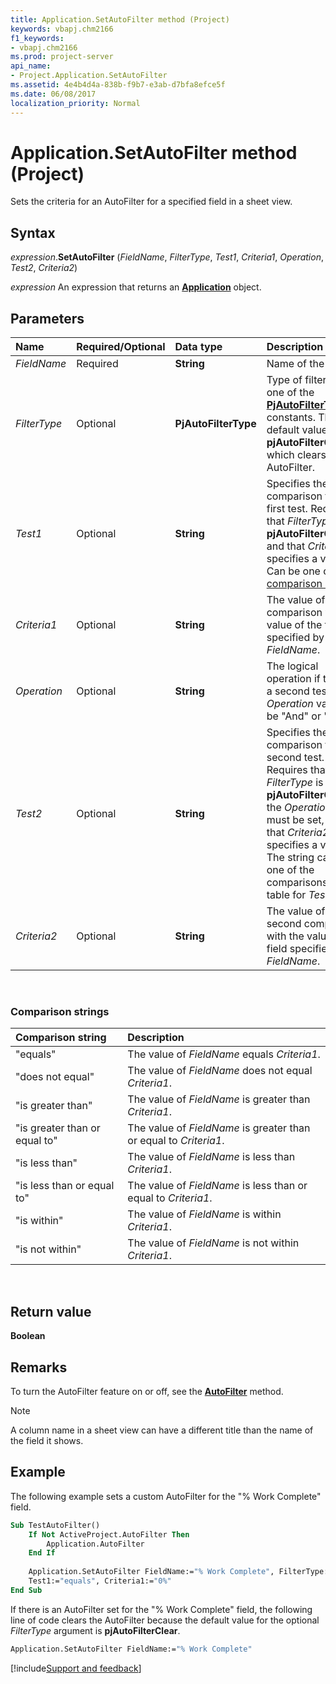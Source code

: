 ```yaml
---
title: Application.SetAutoFilter method (Project)
keywords: vbapj.chm2166
f1_keywords:
- vbapj.chm2166
ms.prod: project-server
api_name:
- Project.Application.SetAutoFilter
ms.assetid: 4e4b4d4a-838b-f9b7-e3ab-d7bfa8efce5f
ms.date: 06/08/2017
localization_priority: Normal
---
```



# Application.SetAutoFilter method (Project)

Sets the criteria for an AutoFilter for a specified field in a sheet view.

## Syntax

_expression_.**SetAutoFilter** (_FieldName_, _FilterType_, _Test1_, _Criteria1_, _Operation_, _Test2_, _Criteria2_)

_expression_ An expression that returns an **[Application](Project.Application.md)** object.


## Parameters

|Name|Required/Optional|Data type|Description|
|:-----|:-----|:-----|:-----|
| _FieldName_|Required|**String**|Name of the field.|
| _FilterType_|Optional|**PjAutoFilterType**|Type of filter; can be one of the **[PjAutoFilterType](Project.PjAutoFilterType.md)** constants. The default value is **pjAutoFilterClear**, which clears the AutoFilter.|
| _Test1_|Optional|**String**|Specifies the type of comparison for the first test. Requires that _FilterType_ is **pjAutoFilterCustom**, and that _Criteria1_ specifies a value. Can be one of the [comparison strings](#comparison-strings).|
| _Criteria1_|Optional|**String**|The value of the first comparison with the value of the field specified by _FieldName_.|
| _Operation_|Optional|**String**|The logical operation if there is a second test. The _Operation_ value can be "And" or "Or".|
| _Test2_|Optional|**String**|Specifies the type of comparison for the second test. Requires that _FilterType_ is **pjAutoFilterCustom**, the _Operation_ value must be set, and that _Criteria2_ specifies a value. The string can be one of the comparisons in the table for _Test1_.|
| _Criteria2_|Optional|**String**|The value of the second comparison with the value of the field specified by _FieldName_.|

<br/>

### Comparison strings

|Comparison string|Description|
|:-----|:-----|
|"equals"|The value of _FieldName_ equals _Criteria1_.|
|"does not equal"|The value of _FieldName_ does not equal _Criteria1_.|
|"is greater than"|The value of _FieldName_ is greater than _Criteria1_.|
|"is greater than or equal to"|The value of _FieldName_ is greater than or equal to _Criteria1_.|
|"is less than"|The value of _FieldName_ is less than _Criteria1_.|
|"is less than or equal to"|The value of _FieldName_ is less than or equal to _Criteria1_.|
|"is within"|The value of _FieldName_ is within _Criteria1_.|
|"is not within"|The value of _FieldName_ is not within _Criteria1_.|

<br/>

## Return value

 **Boolean**


## Remarks

To turn the AutoFilter feature on or off, see the **[AutoFilter](Project.Application.AutoFilter.md)** method.

> [!NOTE]
> A column name in a sheet view can have a different title than the name of the field it shows.


## Example

The following example sets a custom AutoFilter for the "% Work Complete" field. 

```vb
Sub TestAutoFilter() 
    If Not ActiveProject.AutoFilter Then 
        Application.AutoFilter 
    End If 
 
    Application.SetAutoFilter FieldName:="% Work Complete", FilterType:=pjAutoFilterCustom, _ 
    Test1:="equals", Criteria1:="0%" 
End Sub
```

If there is an AutoFilter set for the "% Work Complete" field, the following line of code clears the AutoFilter because the default value for the optional _FilterType_ argument is **pjAutoFilterClear**.

```vb
Application.SetAutoFilter FieldName:="% Work Complete"
```

[!include[Support and feedback](~/includes/feedback-boilerplate.md)]